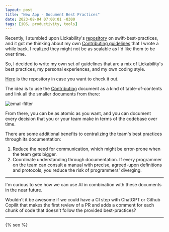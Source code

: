 ```yaml
---
layout: post
title: "New App - Document Best Practices"
date: 2023-08-04 07:00:01 -0300
tags: [iOS, productivity, tools]
---
```


Recently, I stumbled upon Lickability's [repository](https://github.com/Lickability/swift-best-practices) on swift-best-practices, and it got me thinking about my own [Contributing guidelines](/2023-01-02-new-app-contributing-guidelines/) that I wrote a while back. I realized they might not be as scalable as I'd like them to be over time.

So, I decided to write my own set of guidelines that are a mix of Lickability's best practices, my personal experiences, and my own coding style. 

[Here](https://github.com/mdb1/best-practices-example/) is the repository in case you want to check it out.

The idea is to use the [Contributing](https://github.com/mdb1/best-practices-example/blob/main/.github/CONTRIBUTING.md) document as a kind of table-of-contents and link all the smaller documents from there:

![email-filter]({{static.static_files}}/resources/best-practices/contributing.png)

From there, you can be as atomic as you want, and you can document every decision that you or your team make in terms of the codebase over time.

There are some additional benefits to centralizing the team's best practices through its documentation:

1. Reduce the need for communication, which might be error-prone when the team gets bigger.
2. Coordinate understanding through documentation. If every programmer on the team can consult a manual with precise, agreed-upon definitions and protocols, you reduce the risk of programmers' diverging.

---

I'm curious to see how we can use AI in combination with these documents in the near future. 

Wouldn't it be awesome if we could have a CI step with ChatGPT or Github Copilit that makes the first review of a PR and adds a comment for each chunk of code that doesn't follow the provided best-practices?

---

<!-- Do not remove - SEO meta tags -->
{% seo %}